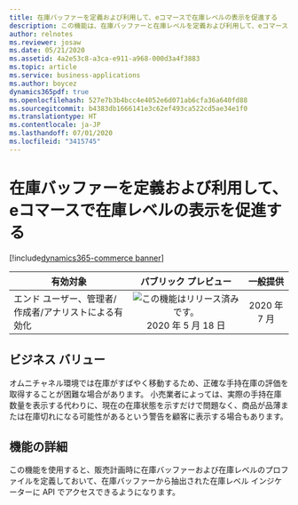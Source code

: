 ```yaml
---
title: 在庫バッファーを定義および利用して、eコマースで在庫レベルの表示を促進する
description: この機能は、在庫バッファーと在庫レベルを定義および利用して、eコマースでの在庫利用可能性の表示を促進するのに役立ちます。
author: relnotes
ms.reviewer: josaw
ms.date: 05/21/2020
ms.assetid: 4a2e53c8-a3ca-e911-a968-000d3a4f3883
ms.topic: article
ms.service: business-applications
ms.author: boycez
dynamics365pdf: true
ms.openlocfilehash: 527e7b3b4bcc4e4052e6d071ab6cfa36a640fd88
ms.sourcegitcommit: b4383db1666141e3c62ef493ca522cd5ae34e1f0
ms.translationtype: HT
ms.contentlocale: ja-JP
ms.lasthandoff: 07/01/2020
ms.locfileid: "3415745"
---
```

# <a name="define-and-utilize-inventory-buffers-to-drive-inventory-level-displays-in-e-commerce"></a>在庫バッファーを定義および利用して、eコマースで在庫レベルの表示を促進する
[!include[dynamics365-commerce banner](../includes/dynamics365-commerce.md)]

| 有効対象    |  パブリック プレビュー | 一般提供 | 
| ---------- | :----------: |:----------: |
|エンド ユーザー、管理者/作成者/アナリストによる有効化|![この機能はリリース済みです。](/dynamics365-release-plan/media/green-checkmark.png "この機能はリリース済みです。") 2020 年 5 月 18 日| 2020 年 7 月|


## <a name="business-value"></a>ビジネス バリュー
<!-- bv start -->
オムニチャネル環境では在庫がすばやく移動するため、正確な手持在庫の評価を取得することが困難な場合があります。 小売業者によっては、実際の手持在庫数量を表示する代わりに、現在の在庫状態を示すだけで問題なく、商品が品薄または在庫切れになる可能性があるという警告を顧客に表示する場合もあります。
<!-- bv end -->



## <a name="feature-details"></a>機能の詳細
<!--feature detail start -->
この機能を使用すると、販売計画時に在庫バッファーおよび在庫レベルのプロファイルを定義しておいて、在庫バッファーから抽出された在庫レベル インジケーターに API でアクセスできるようになります。
<!--feature detail end -->









